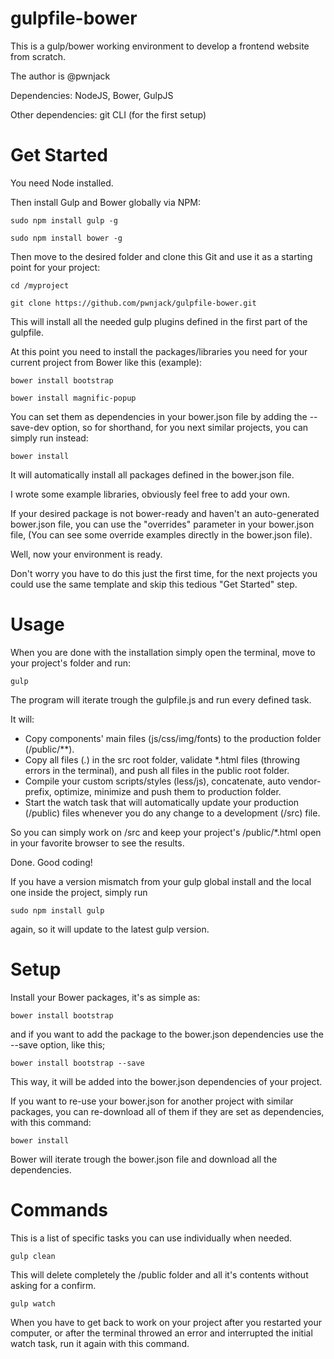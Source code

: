 gulpfile-bower
==============

This is a gulp/bower working environment to develop a frontend website from scratch.

The author is @pwnjack

Dependencies: NodeJS, Bower, GulpJS

Other dependencies: git CLI (for the first setup)


Get Started
===========

You need Node installed.

Then install Gulp and Bower globally via NPM:

    sudo npm install gulp -g

    sudo npm install bower -g

Then move to the desired folder and clone this Git and use it as a starting point for your project:
    
    cd /myproject

    git clone https://github.com/pwnjack/gulpfile-bower.git

This will install all the needed gulp plugins defined in the first part of the gulpfile.

At this point you need to install the packages/libraries you need for your current project from Bower like this (example):

    bower install bootstrap

    bower install magnific-popup

You can set them as dependencies in your bower.json file by adding the --save-dev option, so for shorthand, for you next similar projects, you can simply run instead:

    bower install

It will automatically install all packages defined in the bower.json file.

I wrote some example libraries, obviously feel free to add your own.

If your desired package is not bower-ready and haven't an auto-generated bower.json file, you can use the "overrides" parameter in your bower.json file, (You can see some override examples directly in the bower.json file).

Well, now your environment is ready.

Don't worry you have to do this just the first time, for the next projects you could use the same template and skip this tedious "Get Started" step.


Usage
=====

When you are done with the installation simply open the terminal, move to your project's folder and run:

    gulp

The program will iterate trough the gulpfile.js and run every defined task.

It will:

- Copy components' main files (js/css/img/fonts) to the production folder (/public/**).
- Copy all files (*.*) in the src root folder, validate *.html files (throwing errors in the terminal), and push all files in the public root folder.
- Compile your custom scripts/styles (less/js), concatenate, auto vendor-prefix, optimize, minimize and push them to production folder.
- Start the watch task that will automatically update your production (/public) files whenever you do any change to a development (/src) file.

So you can simply work on /src and keep your project's /public/*.html open in your favorite browser to see the results.

Done. Good coding!

If you have a version mismatch from your gulp global install and the local one inside the project, simply run

    sudo npm install gulp
    
again, so it will update to the latest gulp version.


Setup
=====

Install your Bower packages, it's as simple as:

    bower install bootstrap

and if you want to add the package to the bower.json dependencies use the --save option, like this;

    bower install bootstrap --save

This way, it will be added into the bower.json dependencies of your project.

If you want to re-use your bower.json for another project with similar packages, you can re-download all of them if they are set as dependencies, with this command:

    bower install

Bower will iterate trough the bower.json file and download all the dependencies.


Commands
========

This is a list of specific tasks you can use individually when needed.

    gulp clean

This will delete completely the /public folder and all it's contents without asking for a confirm.

    gulp watch 

When you have to get back to work on your project after you restarted your computer, or after the terminal throwed an error and interrupted the initial watch task, run it again with this command.
